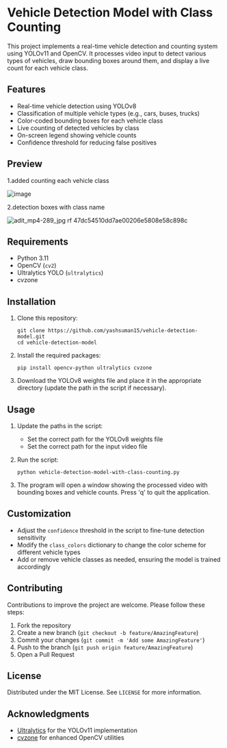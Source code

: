 # Vehicle Detection Model with Class Counting

This project implements a real-time vehicle detection and counting system using YOLOv11 and OpenCV. It processes video input to detect various types of vehicles, draw bounding boxes around them, and display a live count for each vehicle class.

## Features

- Real-time vehicle detection using YOLOv8
- Classification of multiple vehicle types (e.g., cars, buses, trucks)
- Color-coded bounding boxes for each vehicle class
- Live counting of detected vehicles by class
- On-screen legend showing vehicle counts
- Confidence threshold for reducing false positives

## Preview
1.added counting each vehicle class

![image](https://github.com/user-attachments/assets/cfc2fcc3-20d3-4e59-a5bd-7f16b1057a29)

2.detection boxes with class name

![adit_mp4-289_jpg rf 47dc54510dd7ae00206e5808e58c898c](https://github.com/user-attachments/assets/ee3fe9de-3115-4c49-b534-b4de5c1ad212)


## Requirements

- Python 3.11
- OpenCV (`cv2`)
- Ultralytics YOLO (`ultralytics`)
- cvzone

## Installation

1. Clone this repository:
   ```
   git clone https://github.com/yashsuman15/vehicle-detection-model.git
   cd vehicle-detection-model
   ```

2. Install the required packages:
   ```
   pip install opencv-python ultralytics cvzone
   ```

3. Download the YOLOv8 weights file and place it in the appropriate directory (update the path in the script if necessary).

## Usage

1. Update the paths in the script:
   - Set the correct path for the YOLOv8 weights file
   - Set the correct path for the input video file

2. Run the script:
   ```
   python vehicle-detection-model-with-class-counting.py
   ```

3. The program will open a window showing the processed video with bounding boxes and vehicle counts. Press 'q' to quit the application.

## Customization

- Adjust the `confidence` threshold in the script to fine-tune detection sensitivity
- Modify the `class_colors` dictionary to change the color scheme for different vehicle types
- Add or remove vehicle classes as needed, ensuring the model is trained accordingly

## Contributing

Contributions to improve the project are welcome. Please follow these steps:

1. Fork the repository
2. Create a new branch (`git checkout -b feature/AmazingFeature`)
3. Commit your changes (`git commit -m 'Add some AmazingFeature'`)
4. Push to the branch (`git push origin feature/AmazingFeature`)
5. Open a Pull Request

## License

Distributed under the MIT License. See `LICENSE` for more information.

## Acknowledgments

- [Ultralytics](https://github.com/ultralytics/ultralytics) for the YOLOv11 implementation
- [cvzone](https://github.com/cvzone/cvzone) for enhanced OpenCV utilities

